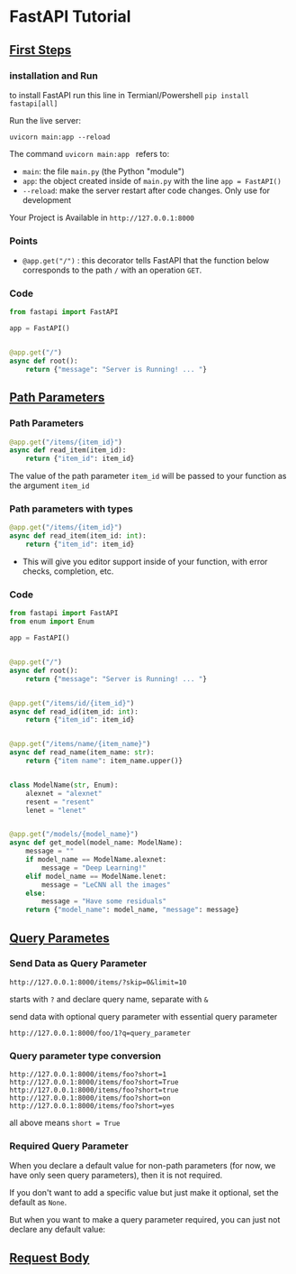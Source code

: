 # FastAPI Tutorial
## [First Steps](https://fastapi.tiangolo.com/tutorial/first-steps/)
### installation and Run

to install FastAPI run this line in Termianl/Powershell
` pip install fastapi[all] `

Run the live server:

` uvicorn main:app --reload `

The command `uvicorn main:app ` refers to:

* `main`: the file `main.py` (the Python "module")
* `app`: the object created inside of `main.py` with the line `app = FastAPI()`
* `--reload`: make the server restart after code changes. Only use for development

Your Project is Available in `http://127.0.0.1:8000`

### Points
* `@app.get("/")` :  this decorator tells FastAPI that the function below corresponds to the path `/` with an operation `GET`.
### Code
```python
from fastapi import FastAPI

app = FastAPI()


@app.get("/")
async def root():
    return {"message": "Server is Running! ... "}

```
## [Path Parameters](https://fastapi.tiangolo.com/tutorial/path-params/)
### Path Parameters
```python
@app.get("/items/{item_id}")
async def read_item(item_id):
    return {"item_id": item_id}
```
The value of the path parameter `item_id` will be passed to your function as the argument `item_id`

### Path parameters with types
```python
@app.get("/items/{item_id}")
async def read_item(item_id: int):
    return {"item_id": item_id}
```
* This will give you editor support inside of your function, with error checks, completion, etc.

### Code
```python
from fastapi import FastAPI
from enum import Enum

app = FastAPI()


@app.get("/")
async def root():
    return {"message": "Server is Running! ... "}


@app.get("/items/id/{item_id}")
async def read_id(item_id: int):
    return {"item_id": item_id}


@app.get("/items/name/{item_name}")
async def read_name(item_name: str):
    return {"item name": item_name.upper()}


class ModelName(str, Enum):
    alexnet = "alexnet"
    resent = "resent"
    lenet = "lenet"


@app.get("/models/{model_name}")
async def get_model(model_name: ModelName):
    message = ""
    if model_name == ModelName.alexnet:
        message = "Deep Learning!"
    elif model_name == ModelName.lenet:
        message = "LeCNN all the images"
    else:
        message = "Have some residuals"
    return {"model_name": model_name, "message": message}
```

## [Query Parametes](https://fastapi.tiangolo.com/tutorial/query-params/)

### Send Data as Query Parameter
` http://127.0.0.1:8000/items/?skip=0&limit=10 `

starts with `?` and declare query name, separate with `&`

send data with optional query parameter with essential query parameter

`http://127.0.0.1:8000/foo/1?q=query_parameter`

### Query parameter type conversion
`http://127.0.0.1:8000/items/foo?short=1`
`http://127.0.0.1:8000/items/foo?short=True`
`http://127.0.0.1:8000/items/foo?short=true`
`http://127.0.0.1:8000/items/foo?short=on`
`http://127.0.0.1:8000/items/foo?short=yes`

all above means `short = True`

### Required Query Parameter
When you declare a default value for non-path parameters (for now, we have only seen query parameters), then it is not required.

If you don't want to add a specific value but just make it optional, set the default as `None`.

But when you want to make a query parameter required, you can just not declare any default value:


## [Request Body](https://fastapi.tiangolo.com/tutorial/body/)


